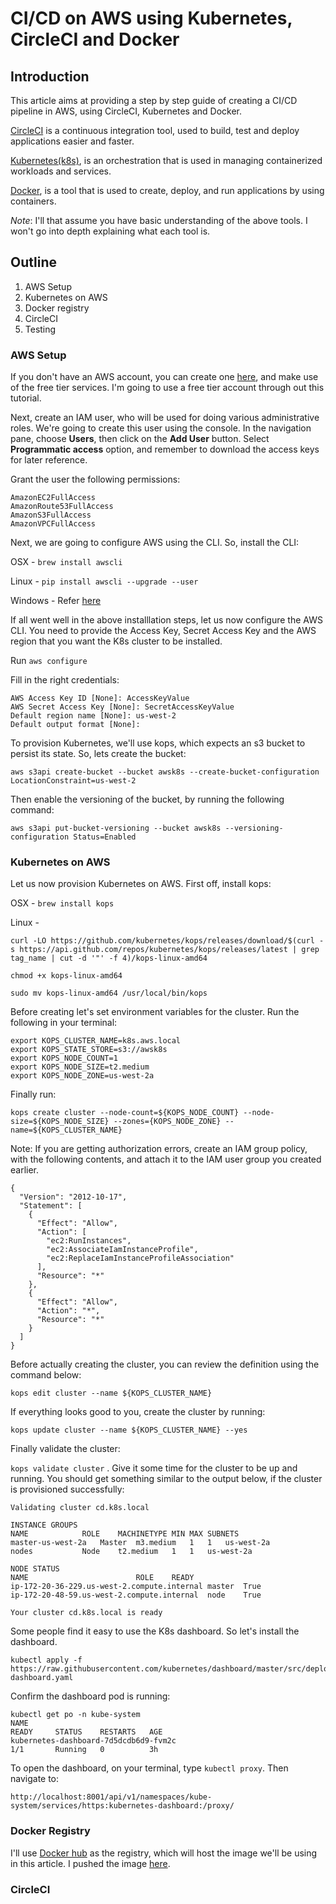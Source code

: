 # CI/CD on AWS using Kubernetes, CircleCI and Docker


## Introduction

This article aims at providing a step by step guide of creating a CI/CD pipeline in AWS, using CircleCI, Kubernetes and Docker.

[CircleCI](https://circleci.com/) is a continuous integration tool, used to build, test and deploy applications easier and faster.

[Kubernetes(k8s)](https://kubernetes.io/), is an orchestration that is used in managing containerized workloads and services.

[Docker](https://www.docker.com/), is a tool that is used to create, deploy, and run applications by using containers.

*Note*: I'll that assume you have basic understanding of the above tools. I won't go into depth explaining what each tool is.

## Outline
1. AWS Setup
2. Kubernetes on AWS
3. Docker registry
4. CircleCI
5. Testing

### AWS Setup
If you don't have an AWS account, you can create one [here](https://aws.amazon.com/free/), and make use of the free tier services. I'm going to use a free tier account through out this tutorial.

Next, create an IAM user, who will be used for doing various administrative roles. We're going to create this user using the console. In the navigation pane, choose **Users**, then click on the **Add User** button. Select **Programmatic access** option, and remember to download the access keys for later reference.

Grant the user the following permissions:

```
AmazonEC2FullAccess
AmazonRoute53FullAccess
AmazonS3FullAccess
AmazonVPCFullAccess
```

Next, we are going to configure AWS using the CLI. So, install the CLI:

OSX - `brew install awscli`

Linux - `pip install awscli --upgrade --user`

Windows - Refer [here](https://docs.aws.amazon.com/cli/latest/userguide/awscli-install-windows.html)

If all went well in the above installlation steps, let us now configure the AWS CLI. You need to provide the Access Key, Secret Access Key and the AWS region that you want the K8s cluster to be installed. 

Run `aws configure`

Fill in the right credentials:

```
AWS Access Key ID [None]: AccessKeyValue
AWS Secret Access Key [None]: SecretAccessKeyValue
Default region name [None]: us-west-2
Default output format [None]:
```

To provision Kubernetes, we'll use kops, which expects an s3 bucket to persist its state. So, lets create the bucket:

```
aws s3api create-bucket --bucket awsk8s --create-bucket-configuration LocationConstraint=us-west-2

```
Then enable the versioning of the bucket, by running the following command:

``` 
aws s3api put-bucket-versioning --bucket awsk8s --versioning-configuration Status=Enabled
```

### Kubernetes on AWS

Let us now provision Kubernetes on AWS. First off, install kops:

OSX - `brew install kops`

Linux - 

```
curl -LO https://github.com/kubernetes/kops/releases/download/$(curl -s https://api.github.com/repos/kubernetes/kops/releases/latest | grep tag_name | cut -d '"' -f 4)/kops-linux-amd64

```

`chmod +x kops-linux-amd64`

`sudo mv kops-linux-amd64 /usr/local/bin/kops`

Before creating let's set environment variables for the cluster.
Run the following in your terminal:

```
export KOPS_CLUSTER_NAME=k8s.aws.local
export KOPS_STATE_STORE=s3://awsk8s
export KOPS_NODE_COUNT=1
export KOPS_NODE_SIZE=t2.medium
export KOPS_NODE_ZONE=us-west-2a

```

Finally run:

```
kops create cluster --node-count=${KOPS_NODE_COUNT} --node-size=${KOPS_NODE_SIZE} --zones={KOPS_NODE_ZONE} --name=${KOPS_CLUSTER_NAME}
```
Note: If you are getting authorization errors, create an IAM group policy, with the following contents, and attach it to the IAM user group you created earlier.

```
{
  "Version": "2012-10-17",
  "Statement": [
    {
      "Effect": "Allow",
      "Action": [
        "ec2:RunInstances",
        "ec2:AssociateIamInstanceProfile",
        "ec2:ReplaceIamInstanceProfileAssociation"
      ],
      "Resource": "*"
    },
    {
      "Effect": "Allow",
      "Action": "*",
      "Resource": "*"
    }
  ]
}
```

Before actually creating the cluster, you can review the definition using the command below:

```
kops edit cluster --name ${KOPS_CLUSTER_NAME}
```

If everything looks good to you, create the cluster by running:

```
kops update cluster --name ${KOPS_CLUSTER_NAME} --yes
```
Finally validate the cluster:

`kops validate cluster` . Give it some time for the cluster to be up and running. You should get something similar to the output below, if the cluster is provisioned successfully:

```
Validating cluster cd.k8s.local

INSTANCE GROUPS
NAME			ROLE	MACHINETYPE	MIN	MAX	SUBNETS
master-us-west-2a	Master	m3.medium	1	1	us-west-2a
nodes			Node	t2.medium	1	1	us-west-2a

NODE STATUS
NAME						ROLE	READY
ip-172-20-36-229.us-west-2.compute.internal	master	True
ip-172-20-48-59.us-west-2.compute.internal	node	True

Your cluster cd.k8s.local is ready
```
Some people find it easy to use the K8s dashboard. So let's install the dashboard.

```
kubectl apply -f https://raw.githubusercontent.com/kubernetes/dashboard/master/src/deploy/recommended/kubernetes-dashboard.yaml
```
Confirm the dashboard pod is running:

```
kubectl get po -n kube-system
NAME                                                                  READY     STATUS    RESTARTS   AGE
kubernetes-dashboard-7d5dcdb6d9-fvm2c                                 1/1       Running   0          3h
```

To open the dashboard, on your terminal, type `kubectl proxy`. Then navigate to:

```
http://localhost:8001/api/v1/namespaces/kube-system/services/https:kubernetes-dashboard:/proxy/
```

###  Docker Registry

I'll use [Docker hub](https://hub.docker.com/) as the registry, which will host the image we'll be using in this article. 
I pushed the image [here](https://hub.docker.com/r/wecs/demo/).

### CircleCI
